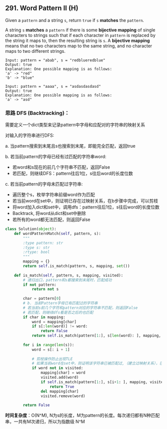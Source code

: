 ## 291. Word Pattern II (H)

Given a `pattern` and a string `s`, return `true` if `s` **matches** the `pattern`*.*

A string `s` **matches** a `pattern` if there is some **bijective mapping** of single characters to strings such that if each character in `pattern` is replaced by the string it maps to, then the resulting string is `s`. A **bijective mapping** means that no two characters map to the same string, and no character maps to two different strings.

```
Input: pattern = "abab", s = "redblueredblue"
Output: true
Explanation: One possible mapping is as follows:
'a' -> "red"
'b' -> "blue"

Input: pattern = "aaaa", s = "asdasdasdasd"
Output: true
Explanation: One possible mapping is as follows:
'a' -> "asd"
```



### 思路 DFS (Backtracking)：

需要定义一个dict类型来记录pattern中字母和应配对的字符串的映射关系

对输入的字符串进行DFS:

a. 当pattern搜索到末尾且s也搜索到末尾，即能完全匹配，返回true

b. 若当前pattern的字母已经有过匹配的字符串word:

* 若word和s现在的前几个字符串不匹配，返回False
* 若匹配，则继续DFS：pattern往后1位，s往后word的长度位数

c. 若当前pattern的字母未匹配过字符串:

* 遍历整个s，枚举字符串前缀word作为匹配
* 若当前word在set中，则证明已存在过映射关系，在b步骤中完成，可以剪枝
* 将word加入dict和set中，调用dfs：pattern往后1位，s往后word的长度位数
* Backtrack, 将word从dict和set中删除
* 若所有的word都无法匹配，则返回False

```python
class Solution(object):
    def wordPatternMatch(self, pattern, s):
        """
        :type pattern: str
        :type s: str
        :rtype: bool
        """
        mapping = {}
        return self.is_match(pattern, s, mapping, set())
          
    def is_match(self, pattern, s, mapping, visited):
        # 递归出口，pattern和s都搜索到末尾时，匹配成功
        if not pattern:
            return not s
        
        char = pattern[0]
        # b. 当前Pattern字母已有匹配过的字符串
        # 若当前s前几个字符和pattern对应的字符串不匹配，则返回False
        # 若匹配，则继续dfs看是否之后的也匹配
        if char in mapping:
            word = mapping[char]
            if s[:len(word)] != word:
                return False
            return self.is_match(pattern[1:], s[len(word): ], mapping, visited)
        
        for i in range(len(s)):
            word = s[: i + 1]
            
            # 剪枝操作防止出现TLE
            # 如果当前word在set中，则证明该字符串已被匹配过,（建立过映射关系），已在b步骤中完成，可以剪枝
            if word not in visited:
                mapping[char] = word
                visited.add(word)
                if self.is_match(pattern[1:], s[i+1: ], mapping, visited):
                    return True
                del mapping[char]
                visited.remove(word)
            
        return False
```

**时间复杂度**：O(N^M), N为s的长度，M为pattern的长度。每次递归都有N种匹配串，一共有M次递归，所以为指数级 N^M